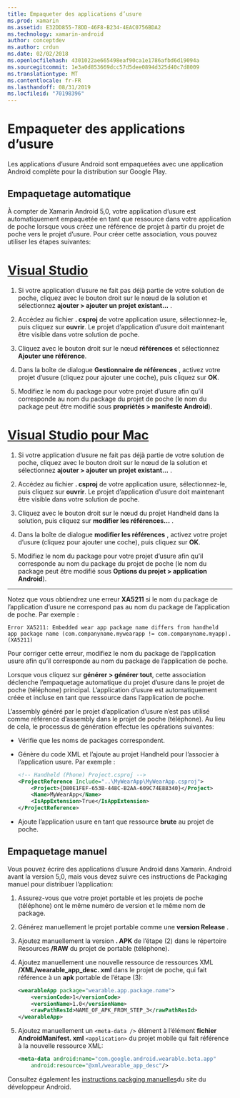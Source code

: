 ```yaml
---
title: Empaqueter des applications d’usure
ms.prod: xamarin
ms.assetid: E32DD855-78DD-46F8-B234-4EAC0756BDA2
ms.technology: xamarin-android
author: conceptdev
ms.author: crdun
ms.date: 02/02/2018
ms.openlocfilehash: 4301022ae665498eaf90ca1e1786afbd6d19094a
ms.sourcegitcommit: 1e3a0d853669dcc57d5dee0894d325d40c7d8009
ms.translationtype: MT
ms.contentlocale: fr-FR
ms.lasthandoff: 08/31/2019
ms.locfileid: "70198396"
---
```

# <a name="packaging-wear-apps"></a>Empaqueter des applications d’usure

Les applications d’usure Android sont empaquetées avec une application Android complète pour la distribution sur Google Play. 

## <a name="automatic-packaging"></a>Empaquetage automatique

À compter de Xamarin Android 5,0, votre application d’usure est automatiquement empaquetée en tant que ressource dans votre application de poche lorsque vous créez une référence de projet à partir du projet de poche vers le projet d’usure. Pour créer cette association, vous pouvez utiliser les étapes suivantes: 

# <a name="visual-studiotabwindows"></a>[Visual Studio](#tab/windows)

1. Si votre application d’usure ne fait pas déjà partie de votre solution de poche, cliquez avec le bouton droit sur le nœud de la solution et sélectionnez **ajouter > ajouter un projet existant...** .

2. Accédez au fichier **. csproj** de votre application usure, sélectionnez-le, puis cliquez sur **ouvrir**. Le projet d’application d’usure doit maintenant être visible dans votre solution de poche.

3. Cliquez avec le bouton droit sur le nœud **références** et sélectionnez **Ajouter une référence**.

4. Dans la boîte de dialogue **Gestionnaire de références** , activez votre projet d’usure (cliquez pour ajouter une coche), puis cliquez sur **OK**.

5. Modifiez le nom du package pour votre projet d’usure afin qu’il corresponde au nom du package du projet de poche (le nom du package peut être modifié sous **propriétés > manifeste Android**).

# <a name="visual-studio-for-mactabmacos"></a>[Visual Studio pour Mac](#tab/macos)

1. Si votre application d’usure ne fait pas déjà partie de votre solution de poche, cliquez avec le bouton droit sur le nœud de la solution et sélectionnez **ajouter > ajouter un projet existant...** .

2. Accédez au fichier **. csproj** de votre application usure, sélectionnez-le, puis cliquez sur **ouvrir**. Le projet d’application d’usure doit maintenant être visible dans votre solution de poche.

3. Cliquez avec le bouton droit sur le nœud du projet Handheld dans la solution, puis cliquez sur **modifier les références...** .

4. Dans la boîte de dialogue **modifier les références** , activez votre projet d’usure (cliquez pour ajouter une coche), puis cliquez sur **OK**.

5. Modifiez le nom du package pour votre projet d’usure afin qu’il corresponde au nom du package du projet de poche (le nom du package peut être modifié sous **Options du projet > application Android**).

-----


Notez que vous obtiendrez une erreur **XA5211** si le nom du package de l’application d’usure ne correspond pas au nom du package de l’application de poche. Par exemple :

```shell
Error XA5211: Embedded wear app package name differs from handheld 
app package name (com.companyname.mywearapp != com.companyname.myapp). (XA5211)
```

Pour corriger cette erreur, modifiez le nom du package de l’application usure afin qu’il corresponde au nom du package de l’application de poche.

Lorsque vous cliquez sur **générer > générer tout**, cette association déclenche l’empaquetage automatique du projet d’usure dans le projet de poche (téléphone) principal. L’application d’usure est automatiquement créée et incluse en tant que ressource dans l’application de poche.

L’assembly généré par le projet d’application d’usure n’est pas utilisé comme référence d’assembly dans le projet de poche (téléphone). Au lieu de cela, le processus de génération effectue les opérations suivantes:

- Vérifie que les noms de packages correspondent. 

- Génère du code XML et l’ajoute au projet Handheld pour l’associer à l’application usure. Par exemple : 

    ```xml
    <!-- Handheld (Phone) Project.csproj -->
    <ProjectReference Include="..\MyWearApp\MyWearApp.csproj">
        <Project>{D80E1FEF-653B-448C-B2AA-609C74E88340}</Project>
        <Name>MyWearApp</Name>
        <IsAppExtension>True</IsAppExtension>
    </ProjectReference>
    ```

- Ajoute l’application usure en tant que ressource **brute** au projet de poche. 


## <a name="manual-packaging"></a>Empaquetage manuel

Vous pouvez écrire des applications d’usure Android dans Xamarin. Android avant la version 5,0, mais vous devez suivre ces instructions de Packaging manuel pour distribuer l’application: 

1. Assurez-vous que votre projet portable et les projets de poche (téléphone) ont le même numéro de version et le même nom de package.

2. Générez manuellement le projet portable comme une **version Release** .

3. Ajoutez manuellement la version **. APK** de l’étape (2) dans le répertoire Resources **/RAW** du projet de portable (téléphone).

4. Ajoutez manuellement une nouvelle ressource de ressources XML **/XML/wearable_app_desc. xml** dans le projet de poche, qui fait référence à un **apk** portable de l’étape (3):

    ```xml
    <wearableApp package="wearable.app.package.name">
        <versionCode>1</versionCode>
        <versionName>1.0</versionName>
        <rawPathResId>NAME_OF_APK_FROM_STEP_3</rawPathResId>
    </wearableApp>
    ```

5. Ajoutez manuellement un `<meta-data />` élément à l’élément **fichier AndroidManifest. xml** `<application>` du projet mobile qui fait référence à la nouvelle ressource XML:

    ```xml
    <meta-data android:name="com.google.android.wearable.beta.app"
        android:resource="@xml/wearable_app_desc"/>
    ```

Consultez également les [instructions packging manuelles](https://developer.android.com/training/wearables/apps/packaging.html#PackageManually)du site du développeur Android.

